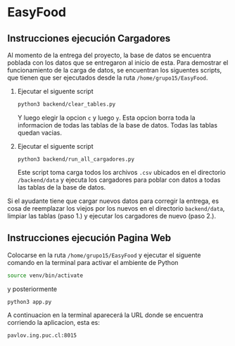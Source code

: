 # EasyFood

## Instrucciones ejecución Cargadores

Al momento de la entrega del proyecto, la base de datos se encuentra poblada con los datos que se entregaron al inicio de esta. Para demostrar el funcionamiento de la carga de datos, se encuentran los siguentes scripts, que tienen que ser ejecutados desde la ruta  `/home/grupo15/EasyFood`.

1. Ejecutar el siguente script 

    ```bash
    python3 backend/clear_tables.py
    ```

    Y luego elegir la opcion `c` y luego `y`. Esta opcion borra toda la informacion de todas las tablas de la base de datos. Todas las tablas quedan vacias.

2. Ejecutar el siguente script

    ```
    python3 backend/run_all_cargadores.py
    ```

    Este script toma carga todos los archivos `.csv` ubicados en el directorio `/backend/data` y ejecuta los cargadores para poblar con datos a todas las tablas de la base de datos.

Si el ayudante tiene que cargar nuevos datos para corregir la entrega, es cosa de reemplazar los viejos por los nuevos en el directorio `backend/data`, limpiar las tablas (paso 1.) y ejecutar los cargadores de nuevo (paso 2.).


## Instrucciones ejecución Pagina Web

Colocarse en la ruta `/home/grupo15/EasyFood` y ejecutar el siguente comando en la terminal para activar el ambiente de Python

```bash
source venv/bin/activate
```

y posteriormente

```bash
python3 app.py
```

A continuacion en la terminal aparecerá la URL donde se encuentra corriendo la aplicacion, esta es:

```bash
pavlov.ing.puc.cl:8015
```

